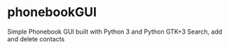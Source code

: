 # phonebookGUI
Simple Phonebook GUI built with Python 3 and Python GTK+3
Search, add and delete contacts

